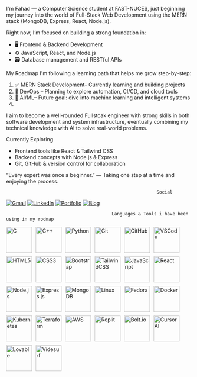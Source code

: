 
I'm Fahad — a Computer Science student at FAST-NUCES, just beginning my journey into the world of Full-Stack Web Development using the MERN stack (MongoDB, Express, React, Node.js).

Right now, I’m focused on building a strong foundation in:
- 🖥️ Frontend & Backend Development
- ⚙️ JavaScript, React, and Node.js
- 🗃️ Database management and RESTful APIs

 My Roadmap
I'm following a learning path that helps me grow step-by-step:
1. ✅ MERN Stack Development– Currently learning and building projects
2. 🔄 DevOps – Planning to explore automation, CI/CD, and cloud tools
3. 🤖 AI/ML– Future goal: dive into machine learning and intelligent systems
4. 
I aim to become a well-rounded Fullstcak engineer with strong skills in both  software development and system infrastructure, eventually combining my technical knowledge with AI to solve real-world problems.

 Currently Exploring
- Frontend tools like React & Tailwind CSS
- Backend concepts with Node.js & Express
- Git, GitHub & version control for collaboration

 “Every expert was once a beginner.” — Taking one step at a time and enjoying the process.

                                                             Social


[![Gmail](https://img.shields.io/badge/-Gmail-EA4335?style=for-the-badge&logo=gmail&logoColor=white)](fahad833@gmail.com)
[![LinkedIn](https://img.shields.io/badge/-LinkedIn-0A66C2?style=for-the-badge&logo=linkedin&logoColor=white)](https://www.linkedin.com/in/fahad-ali-3a2128313/)
[![Portfolio](https://img.shields.io/badge/-Portfolio-000000?style=for-the-badge&logo=vercel&logoColor=white)]()
[![Blog](https://img.shields.io/badge/-Blog-FF5722?style=for-the-badge&logo=hashnode&logoColor=white)]([https://your-blog-link.com](https://hashnode.com/@fahadware))


                                            Languages & Tools i have been using in my rodmap
                 



<div align="left" style="display: flex; flex-wrap: wrap; gap: 10px;">

  <!-- Programming -->
  <img src="https://cdn.jsdelivr.net/gh/devicons/devicon/icons/c/c-original.svg" height="70" alt="C"/>
  <img src="https://cdn.jsdelivr.net/gh/devicons/devicon/icons/cplusplus/cplusplus-original.svg" height="70" alt="C++"/>
  <img src="https://cdn.jsdelivr.net/gh/devicons/devicon/icons/python/python-original.svg" height="70" alt="Python"/>
  <img src="https://cdn.jsdelivr.net/gh/devicons/devicon/icons/git/git-original.svg" height="70" alt="Git"/>
  <img src="https://cdn.jsdelivr.net/gh/devicons/devicon/icons/github/github-original.svg" height="70" alt="GitHub"/>
  <img src="https://cdn.jsdelivr.net/gh/devicons/devicon/icons/vscode/vscode-original.svg" height="70" alt="VSCode"/>

  <!-- Web Dev -->
  <img src="https://cdn.jsdelivr.net/gh/devicons/devicon/icons/html5/html5-original.svg" height="70" alt="HTML5"/>
  <img src="https://cdn.jsdelivr.net/gh/devicons/devicon/icons/css3/css3-original.svg" height="70" alt="CSS3"/>
  <img src="https://cdn.jsdelivr.net/gh/devicons/devicon/icons/bootstrap/bootstrap-original.svg" height="70" alt="Bootstrap"/>
   <img src="https://w7.pngwing.com/pngs/771/978/png-transparent-tailwind-css-css-framework-customizable-low-level-tailwind-logo-3d-icon.png" height="70" alt="TailwindCSS"/>
  <img src="https://cdn.jsdelivr.net/gh/devicons/devicon/icons/javascript/javascript-original.svg" height="70" alt="JavaScript"/>
  <img src="https://cdn.jsdelivr.net/gh/devicons/devicon/icons/react/react-original.svg" height="70" alt="React"/>
  <img src="https://cdn.jsdelivr.net/gh/devicons/devicon/icons/nodejs/nodejs-original.svg" height="70" alt="Node.js"/>
  <img src="https://cdn.jsdelivr.net/gh/devicons/devicon/icons/express/express-original.svg" height="70" alt="Express.js"/>
  <img src="https://cdn.jsdelivr.net/gh/devicons/devicon/icons/mongodb/mongodb-original.svg" height="70" alt="MongoDB"/>
  
 

  <!-- System / Cloud -->
  <img src="https://cdn.jsdelivr.net/gh/devicons/devicon/icons/linux/linux-original.svg" height="70" alt="Linux"/>
  <img src="https://cdn.jsdelivr.net/gh/devicons/devicon/icons/fedora/fedora-original.svg" height="70" alt="Fedora"/>
  <img src="https://cdn.jsdelivr.net/gh/devicons/devicon/icons/docker/docker-original.svg" height="70" alt="Docker"/>
  <img src="https://cdn.jsdelivr.net/gh/devicons/devicon/icons/kubernetes/kubernetes-plain.svg" height="70" alt="Kubernetes"/>
  <img src="https://cdn.jsdelivr.net/gh/devicons/devicon/icons/terraform/terraform-original.svg" height="70" alt="Terraform"/>
  <img src="https://kineticit.com.au/wp-content/uploads/2022/10/AWS_logo-600x600.png" height="70" alt="AWS"/>

  <!-- Custom Platforms -->
  <img src="https://img.icons8.com/color/512/replit.png" height="70" alt="Replit" title="Replit"/>
  <img src="https://encrypted-tbn0.gstatic.com/images?q=tbn:ANd9GcR9Uoz4Ou9R_0EE3K_nHZJl_GD4Hf7VfeyBakrr2oaVH_OrJXo-Y2_-4TRoYQgnlMgY3Po&usqp=CAU" height="70" alt="Bolt.io" title="Bolt.io"/>
  <img src="https://img.icons8.com/?size=512&id=DiGZkjCzyZXn&format=png" height="70" alt="Cursor AI" title="Cursor AI"/>
  <img src="https://lovable.dev/img/logo/lovable-icon-bg-light.png" height="70" alt="Lovable" title="Lovable"/>
  <img src="https://windsurf.com/favicon.svg" height="70" alt="Videsurf" title="Videsurf"/>


</div>


